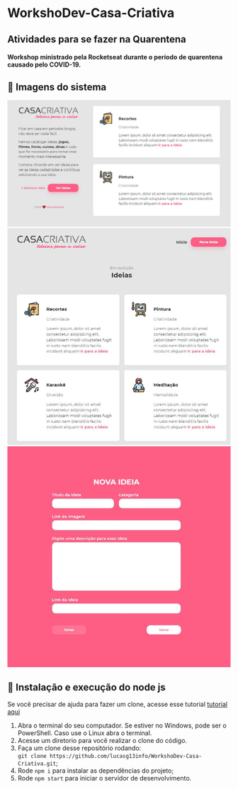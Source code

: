 # WorkshoDev-Casa-Criativa
## Atividades para se fazer na Quarentena
#### Workshop ministrado pela Rocketseat durante o período de quarentena causado pelo COVID-19.

## 🚀 Imagens do sistema 

<p align="center">
<img src="/img/CasaCriativa1.JPG"></img>
<img src="/img/CasaCriativa2.JPG"></img>
<img src="/img/CasaCriativa3.JPG"></img>
</p>

## 🚀 Instalação e execução do node js

Se você precisar de ajuda para fazer um clone, acesse esse tutorial [tutorial aqui](https://help.github.com/pt/github/creating-cloning-and-archiving-repositories/cloning-a-repository)

1. Abra o terminal do seu computador. Se estiver no Windows, pode ser o PowerShell. Caso use o Linux abra o terminal. 
2. Acesse um diretorio para você realizar o clone do código.
3. Faça um clone desse repositório rodando: <br> `git clone https://github.com/lucasg13info/WorkshoDev-Casa-Criativa.git`;
4. Rode `npm i` para instalar as dependências do projeto;
6. Rode `npm start` para iniciar o servidor de desenvolvimento.
